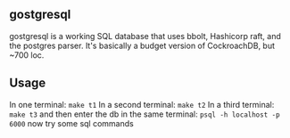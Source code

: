 gostgresql
-------
gostgresql is a working SQL database that uses bbolt, Hashicorp raft, and the postgres parser. It's basically a budget version of CockroachDB, but ~700 loc.

Usage
-------
In one terminal:
`make t1` 
In a second terminal:
`make t2` 
In a third terminal:
`make t3` 
and then enter the db in the same terminal:
`psql -h localhost -p 6000`
now try some sql commands